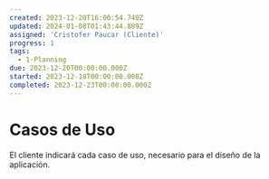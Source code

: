 ```yaml
---
created: 2023-12-20T16:00:54.740Z
updated: 2024-01-08T01:43:44.889Z
assigned: 'Cristofer Paucar (Cliente)'
progress: 1
tags:
  - 1-Planning
due: 2023-12-20T00:00:00.000Z
started: 2023-12-18T00:00:00.000Z
completed: 2023-12-23T00:00:00.000Z
---
```


# Casos de Uso

El cliente indicará cada caso de uso, necesario para el diseño de la aplicación.

